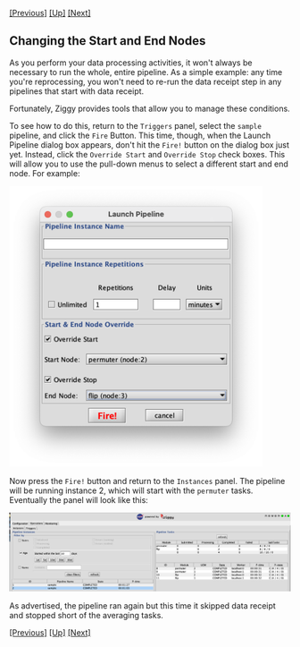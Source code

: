 <!-- -*-visual-line-*- -->

[[Previous]](instances-panel.md)
[[Up]](ziggy-gui.md)
[[Next]](change-param-values.md)

## Changing the Start and End Nodes

As you perform your data processing activities, it won't always be necessary to run the whole, entire pipeline. As a simple example: any time you're reprocessing, you won't need to re-run the data receipt step in any pipelines that start with data receipt.

Fortunately, Ziggy provides tools that allow you to manage these conditions.

To see how to do this, return to the `Triggers` panel, select the `sample` pipeline, and click the `Fire` Button. This time, though, when the Launch Pipeline dialog box appears, don't hit the `Fire!` button on the dialog box just yet. Instead, click the `Override Start` and `Override Stop` check boxes. This will allow you to use the pull-down menus to select a different start and end node. For example:

<img src="images/start-end-nodes.png" style="width: 12cm;/"/>

Now press the `Fire!` button and return to the `Instances` panel. The pipeline will be running instance 2, which will start with the `permuter` tasks. Eventually the panel will look like this:

![](images/gui-start-end-adjusted.png)

As advertised, the pipeline ran again but this time it skipped data receipt and stopped short of the averaging tasks.

[[Previous]](instances-panel.md)
[[Up]](ziggy-gui.md)
[[Next]](change-param-values.md)
